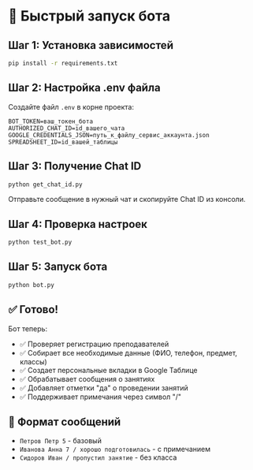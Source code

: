 # 🚀 Быстрый запуск бота

## Шаг 1: Установка зависимостей
```bash
pip install -r requirements.txt
```

## Шаг 2: Настройка .env файла
Создайте файл `.env` в корне проекта:
```env
BOT_TOKEN=ваш_токен_бота
AUTHORIZED_CHAT_ID=id_вашего_чата
GOOGLE_CREDENTIALS_JSON=путь_к_файлу_сервис_аккаунта.json
SPREADSHEET_ID=id_вашей_таблицы
```

## Шаг 3: Получение Chat ID
```bash
python get_chat_id.py
```
Отправьте сообщение в нужный чат и скопируйте Chat ID из консоли.

## Шаг 4: Проверка настроек
```bash
python test_bot.py
```

## Шаг 5: Запуск бота
```bash
python bot.py
```

## ✅ Готово!

Бот теперь:
- ✅ Проверяет регистрацию преподавателей
- ✅ Собирает все необходимые данные (ФИО, телефон, предмет, классы)
- ✅ Создает персональные вкладки в Google Таблице
- ✅ Обрабатывает сообщения о занятиях
- ✅ Добавляет отметки "да" о проведении занятий
- ✅ Поддерживает примечания через символ "/"

## 📝 Формат сообщений
- `Петров Петр 5` - базовый
- `Иванова Анна 7 / хорошо подготовилась` - с примечанием
- `Сидоров Иван / пропустил занятие` - без класса 